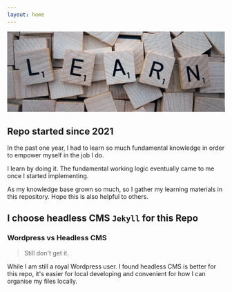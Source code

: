 ```yaml
---
layout: home
---
```


![Geekyflare-Learning-Image](./assets/images/geekyflare-learning.jpg)

## Repo started since 2021

In the past one year, I had to learn so much fundamental knowledge in order to empower myself in the job I do.  

I learn by doing it. The fundamental working logic eventually came to me once I started implementing. 

As my knowledge base grown so much, so I gather my learning materials in this repository. Hope this is also helpful to others.

## I choose headless CMS `Jekyll` for this Repo

### Wordpress vs Headless CMS 

> Still don't get it. 

While I am still a royal Wordpress user. I found headless CMS is better for this repo, it's easier for local developing and convenient for how I can organise my files locally. 
